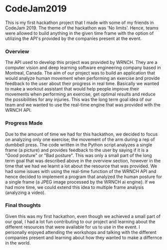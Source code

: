 # CodeJam2019
This is my first hackathon project that I made with some of my friends in CodeJam 2019. The theme of the hackathon was 'No limits'. Hence, teams were allowed to build anything in the given time frame with the option of utilizing the API's provided by the companies present at the event. 

### Overview
The API used to develop this project was provided by WRNCH. They are a computer vision and deep learning software engineering company based in Montreal, Canada. The aim of our project was to build an application that would analyze human movement when performing an exercise and provide feedback to the user about their progress in real time. Basically we wanted to make a workout assistant that would help people improve their movements when performing an exercise, get optimal results and reduce the possibilities for any injuries. This was the long term goal idea of our team and we wanted to use the real-time engine that was provided with the WRNCH API. 

### Progress Made 
Due to the amount of time we had for this hackathon, we decided to focus on analyzing only one exercise; the movement of the arm during a rep of dumbbell press. The code written in the Python script analyzes a single frame (a picture) and provides feedback to the user by saying if it is a "Good posture" or "Bad posture". This was only a small part of the long term goal that was described above in the overview section, however in the time that we had we learnt a lot about the resource that was provided. We had some issues with using the real-time function of the WRNCH API and hence decided to implement a program that analyzed the human posture for a single frame (a JPEG image processed by the WRNCH ai engine). If we had more time, we could extend this idea to multiple frame analysis (analyzing a video). 

### Final thoughts
Given this was my first hackathon, even though we achieved a small part of our goal, I had a lot fun contributing to our project and learning about the different resources that were available for us to use in the event. I personally enjoyed attending the workshops and talking with the different companies present and learning about how they wanted to make a differnce in the world. 
